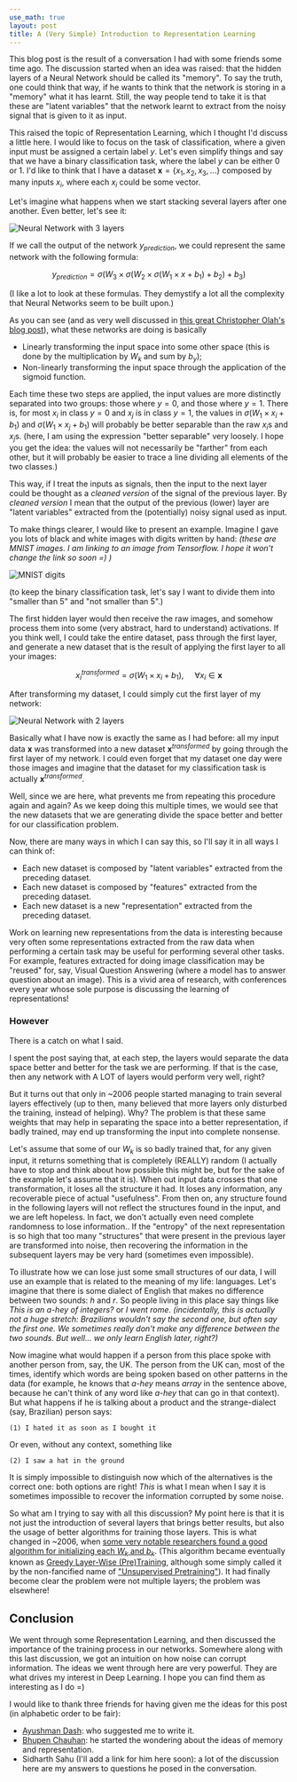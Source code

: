 ```yaml
---
use_math: true
layout: post
title: A (Very Simple) Introduction to Representation Learning
---
```


This blog post is the result of a conversation I had with some
friends some time ago. The discussion started when an idea was raised:
that the hidden layers of a Neural Network should be called its
"memory". To say the truth, one could think that way, if he wants to
think that the network is storing in a "memory" what it has learnt.
Still, the way people tend to take it is that these are "latent
variables" that the network learnt to extract from the noisy signal
that is given to it as input.

This raised the topic of Representation Learning, which I thought I'd
discuss a little here. I would like to focus on the task of
classification, where a given input must be
assigned a certain label $y$. Let's even simplify things and say that
we have a binary classification task, where the label $y$ can be
either $0$ or $1$.
I'd like to think that I have a dataset
$\textbf{x} = \{x_1, x_2, x_3, ... \}$ composed by many inputs $x_i$,
where each $x_i$ could be some vector.

Let's imagine what happens when we start
stacking several layers after one another. Even better, let's see
it:

![Neural Network with 3 layers](/public/NN_3layers.png)

If we call the output of the network $y_{prediction}$,
we could represent the same network with the following formula:

$$
y_{prediction} = \sigma(W_3 \times \sigma(W_2 \times \sigma(W_1 \times x + b_1) + b_2) + b_3)
$$

(I like a lot to look at these formulas. They demystify a lot all the
complexity that Neural Networks seem to be built upon.)

As you can see (and as very well discussed in
[this great Christopher Olah's blog post](http://colah.github.io/posts/2014-03-NN-Manifolds-Topology/)),
what these networks are doing is basically

 * Linearly transforming the input space into some other space (this is done
	by the multiplication by $W_k$ and sum by $b_y$);
 * Non-linearly transforming the input space through the application
	of the sigmoid function.

Each time these two steps are applied, the input values are more
distinctly separated into two groups: those where $y = 0$, and
those where $y = 1$. There is, for most $x_i$ in class $y=0$ and
$x_j$ is in class $y=1$, the values in
$\sigma(W_1 \times x_i + b_1)$ and
$\sigma(W_1 \times x_j + b_1)$ will probably be better separable
than the raw $x_i$s and $x_j$s. (here, I am using the expression "better
separable" very loosely. I hope you get the idea: the values
will not necessarily be "farther" from each other, but it will
probably be easier to trace a line dividing all elements of the
two classes.)

This way, if I treat the inputs as signals, then
the input to the next layer could be thought as a _cleaned version_ of
the signal of the previous layer. By _cleaned version_ I mean
that the output of the previous (lower) layer are
"latent variables" extracted from the (potentially) noisy signal
used as input.

To make things clearer, I would like to present an example. Imagine
I gave you lots of black and white images with
digits written by hand: _(these are MNIST images. I am linking to an
image from Tensorflow. I hope it won't change the link so soon =) )_

![MNIST digits](https://www.tensorflow.org/images/mnist_digits.png)

(to keep the binary classification task, let's say
I want to divide them into "smaller than 5" and "not smaller than 5".)

The first hidden layer would then receive the raw images, and somehow
process them into some (very abstract, hard to understand)
activations. If you think well,
I could take the entire dataset, pass through the first layer,
and generate a new dataset that is the result of applying the
first layer to all your images:

$$
x_i^{transformed} = \sigma(W_1 \times x_i + b_1), ~~~~~ \forall x_i \in \textbf{x}
$$

After transforming my dataset, I could simply cut the first layer
of my network:

![Neural Network with 2 layers](/public/NN_2layers.png)

Basically what I have now is exactly the same as I had before: all
my input data $\textbf{x}$ was transformed into a new dataset
$\textbf{x}^{transformed}$ by going through the first layer of my network.
I could even forget that my dataset one day were those images
and imagine that the dataset for my classification task is actually
$\textbf{x}^{transformed}$.

Well, since we are here, what prevents me from repeating this
procedure again and again? As we keep doing this multiple times,
we would see that the new datasets that we are generating divide
the space better and better for our classification problem.

Now, there are many ways in which I can say this, so I'll say it in
all ways I can think of:

 * Each new dataset is composed by "latent variables" extracted from
	the preceding dataset.
 * Each new dataset is composed by "features" extracted from the
	preceding dataset.
 * Each new dataset is a new "representation" extracted from the
	preceding dataset.

Work on learning new representations from the data is interesting
because very often some representations extracted from the raw data
when performing a certain task may be useful for performing several
other tasks. For example, features extracted for doing image
classification may be "reused" for, say, Visual Question
Answering (where a model has to answer question about an image).
This is a vivid area of research, with conferences every year whose
sole purpose is discussing the learning of representations!


### However

There is a catch on what I said.

I spent the post saying that, at each step, the layers would separate
the data space better and better for the task we are performing.
If that is the case, then any network with A LOT of layers would
perform very well, right?

But it turns out that only in ~2006 people started managing to train
several layers effectively (up to then, many believed that more
layers only disturbed the training, instead of helping). Why? The
problem is that these same weights that may help in separating the
space into a better representation, if badly trained, may end up
transforming the input into complete nonsense.

Let's assume that some of our $W_k$ is so badly trained that, for
any given input, it returns something that is completely (REALLY)
random (I actually have to stop and think about how possible this
might be, but for the sake of the example let's assume that it is).
When out input data crosses that one transformation, it loses all
the structure it had. It loses any information, any recoverable piece
of actual "usefulness". From then on, any structure found in the
following layers will not reflect the structures found in the input,
and we are left hopeless.
In fact, we don't actually even need complete randomness to lose
information..
If the "entropy" of the next representation is so high that too many
"structures" that were present in the previous layer are transformed
into noise, then recovering the information in the subsequent layers
may be very hard (sometimes even impossible).

To illustrate how we can lose just some small structures of our data,
I will use an example that is related to the meaning of my life:
languages. Let's imagine that there is some dialect of
English that makes no difference between two sounds: _h_ and _r_. So
people living in this place say things like _This is an a-hey of
integers?_ or _I went rome_. _(incidentally, this is actually not a huge
stretch: Brazilians wouldn't say the second one, but often say
the first one. We sometimes really don't make any difference between
the two sounds. But well... we only learn English later, right?)_

Now imagine what would happen if a
person from this place spoke with another person from, say, the UK.
The person from the UK can, most of the times, identify which words
are being spoken based on other patterns in the data (for example,
he knows that _a-hey_ means _array_ in the sentence above, because he
can't think of any word like _a-hey_ that can go in that context).
But what happens if he is talking about a product and
the strange-dialect (say, Brazilian) person says:

    (1) I hated it as soon as I bought it

Or even, without any context, something like

    (2) I saw a hat in the ground

It is simply impossible to distinguish now which of the alternatives
is the correct one: both options are right! _This_ is what I mean
when I say it is sometimes impossible to recover the information
corrupted by some noise.

So what am I trying to say with all this discussion? My point here
is that it is not just the introduction of several layers that brings
better results, but also the usage of better algorithms for training
those layers. This is what changed in ~2006, when
[some very notable researchers found a good algorithm for initializing each $W_k$ and $b_k$](http://www.cs.toronto.edu/~fritz/absps/ncfast.pdf).
(This algorithm became eventually known as
[Greedy Layer-Wise (Pre)Training](https://papers.nips.cc/paper/3048-greedy-layer-wise-training-of-deep-networks.pdf),
although some simply called it by the non-fancified name of
["Unsupervised Pretraining"](http://www.jmlr.org/papers/volume11/erhan10a/erhan10a.pdf)).
It had finally become clear the problem were not multiple layers; the
problem was elsewhere!


Conclusion
----------

We went through some Representation Learning, and then discussed
the importance of the training process in our networks. Somewhere
along with this last discussion, we got an
intuition on how noise can corrupt information.
The ideas we went through here are very powerful. They are what
drives my interest in Deep Learning. I hope you can find them as
interesting as I do =)

I would like to thank three friends for having given me the ideas
for this post (in alphabetic order to be fair):

 * [Ayushman Dash](https://dashayushman.github.io/): who suggested
	me to write it.
 * [Bhupen Chauhan](https://bhupenchn.github.io/): he started the
    wondering about the ideas of memory and representation.
 * Sidharth Sahu (I'll add a link for him here soon): a lot of the
    discussion here are my answers to questions he posed in the
    conversation.

